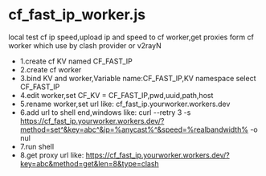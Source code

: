 # cf_fast_ip_worker.js
  local test cf ip speed,upload ip and speed to cf worker,get proxies form cf worker which use by clash provider or v2rayN
* 1.create cf KV named CF_FAST_IP
* 2.create cf worker 
* 3.bind KV and worker,Variable name:CF_FAST_IP,KV namespace select CF_FAST_IP
* 4.edit worker,set CF_KV = CF_FAST_IP,pwd,uuid,path,host
* 5.rename worker,set url like: cf_fast_ip.yourworker.workers.dev
* 6.add url to shell end,windows like: curl --retry 3 -s https://cf_fast_ip.yourworker.workers.dev/?method=set^&key=abc^&ip=%anycast%^&speed=%realbandwidth% -o nul
* 7.run shell
* 8.get proxy url like: https://cf_fast_ip.yourworker.workers.dev/?key=abc&method=get&len=8&type=clash
